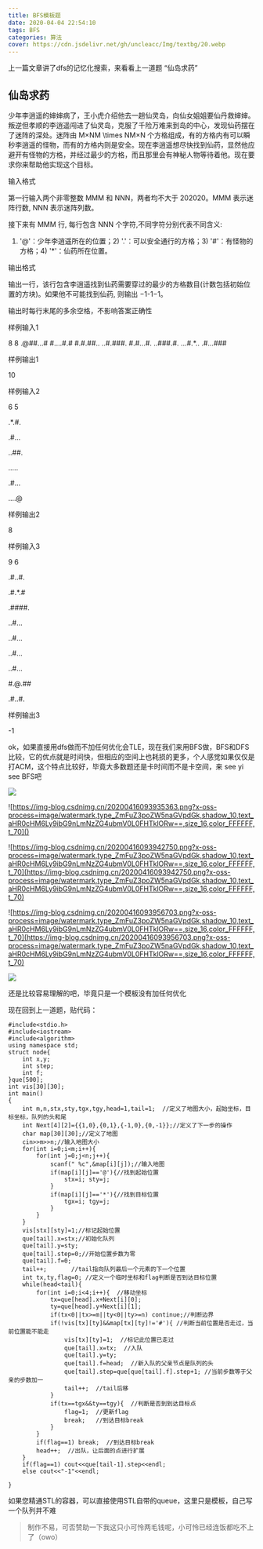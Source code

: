 ```yaml
---
title: BFS模板题
date: 2020-04-04 22:54:10
tags: BFS
categories: 算法
cover: https://cdn.jsdelivr.net/gh/uncleacc/Img/textbg/20.webp
---
```


上一篇文章讲了dfs的记忆化搜索，来看看上一道题 “仙岛求药” 

## 仙岛求药

少年李逍遥的婶婶病了，王小虎介绍他去一趟仙灵岛，向仙女姐姐要仙丹救婶婶。叛逆但孝顺的李逍遥闯进了仙灵岛，克服了千险万难来到岛的中心，发现仙药摆在了迷阵的深处。迷阵由 M×NM \times NM×N 个方格组成，有的方格内有可以瞬秒李逍遥的怪物，而有的方格内则是安全。现在李逍遥想尽快找到仙药，显然他应避开有怪物的方格，并经过最少的方格，而且那里会有神秘人物等待着他。现在要求你来帮助他实现这个目标。

输入格式

第一行输入两个非零整数 MMM 和 NNN，两者均不大于 202020。MMM 表示迷阵行数, NNN 表示迷阵列数。

接下来有 MMM 行, 每行包含 NNN 个字符,不同字符分别代表不同含义:

1) '@'：少年李逍遥所在的位置；2) '.'：可以安全通行的方格；3) '#'：有怪物的方格；4) '*'：仙药所在位置。

输出格式

输出一行，该行包含李逍遥找到仙药需要穿过的最少的方格数目(计数包括初始位置的方块)。如果他不可能找到仙药, 则输出 −1-1−1。

输出时每行末尾的多余空格，不影响答案正确性

样例输入1

8 8
.@##...#
#....#.#
#.#.##..
..#.###.
#.#...#.
..###.#.
...#.*..
.#...###

样例输出1

10

样例输入2

6 5

.*.#.

.#...

..##.

.....

.#...

....@

样例输出2

8

样例输入3

9 6

.#..#. 

.#.*.# 

.####. 

..#... 

..#... 

..#... 

..#... 

#.@.## 

.#..#.

样例输出3

-1

ok，如果直接用dfs做而不加任何优化会TLE，现在我们来用BFS做，BFS和DFS比较，它的优点就是时间快，但相应的空间上也耗损的更多，个人感觉如果仅仅是打ACM，这个特点比较好，毕竟大多数题还是卡时间而不是卡空间，来 see yi see BFS吧

![](https://img-blog.csdnimg.cn/20200416093927119.png?x-oss-process=image/watermark,type_ZmFuZ3poZW5naGVpdGk,shadow_10,text_aHR0cHM6Ly9ibG9nLmNzZG4ubmV0L0FHTklORw==,size_16,color_FFFFFF,t_70)

![https://img-blog.csdnimg.cn/20200416093935363.png?x-oss-process=image/watermark,type_ZmFuZ3poZW5naGVpdGk,shadow_10,text_aHR0cHM6Ly9ibG9nLmNzZG4ubmV0L0FHTklORw==,size_16,color_FFFFFF,t_70]()

![https://img-blog.csdnimg.cn/20200416093942750.png?x-oss-process=image/watermark,type_ZmFuZ3poZW5naGVpdGk,shadow_10,text_aHR0cHM6Ly9ibG9nLmNzZG4ubmV0L0FHTklORw==,size_16,color_FFFFFF,t_70](https://img-blog.csdnimg.cn/20200416093942750.png?x-oss-process=image/watermark,type_ZmFuZ3poZW5naGVpdGk,shadow_10,text_aHR0cHM6Ly9ibG9nLmNzZG4ubmV0L0FHTklORw==,size_16,color_FFFFFF,t_70)

![https://img-blog.csdnimg.cn/20200416093956703.png?x-oss-process=image/watermark,type_ZmFuZ3poZW5naGVpdGk,shadow_10,text_aHR0cHM6Ly9ibG9nLmNzZG4ubmV0L0FHTklORw==,size_16,color_FFFFFF,t_70](https://img-blog.csdnimg.cn/20200416093956703.png?x-oss-process=image/watermark,type_ZmFuZ3poZW5naGVpdGk,shadow_10,text_aHR0cHM6Ly9ibG9nLmNzZG4ubmV0L0FHTklORw==,size_16,color_FFFFFF,t_70)

![](https://img-blog.csdnimg.cn/20200416094004328.png?x-oss-process=image/watermark,type_ZmFuZ3poZW5naGVpdGk,shadow_10,text_aHR0cHM6Ly9ibG9nLmNzZG4ubmV0L0FHTklORw==,size_16,color_FFFFFF,t_70)

还是比较容易理解的吧，毕竟只是一个模板没有加任何优化

现在回到上一道题，贴代码：
```
#include<stdio.h>
#include<iostream>
#include<algorithm>
using namespace std;
struct node{
	int x,y;
	int step;
	int f;
}que[500];
int vis[30][30];
int main()
{
	int m,n,stx,sty,tgx,tgy,head=1,tail=1;  //定义了地图大小，起始坐标，目标坐标，队列的头和尾 
	int Next[4][2]={{1,0},{0,1},{-1,0},{0,-1}};//定义了下一步的操作 
	char map[30][30];//定义了地图 
	cin>>m>>n;//输入地图大小 
	for(int i=0;i<m;i++){
		for(int j=0;j<n;j++){
			scanf(" %c",&map[i][j]);//输入地图 
			if(map[i][j]=='@'){//找到起始位置 
				stx=i; sty=j;
			}
			if(map[i][j]=='*'){//找到目标位置 
				tgx=i; tgy=j;
			}
		}
	}
	vis[stx][sty]=1;//标记起始位置 
	que[tail].x=stx;//初始化队列 
	que[tail].y=sty; 
	que[tail].step=0;//开始位置步数为零 
	que[tail].f=0; 
	tail++;       //tail指向队列最后一个元素的下一个位置 
	int tx,ty,flag=0; //定义一个临时坐标和flag判断是否到达目标位置 
	while(head<tail){
		for(int i=0;i<4;i++){  //移动坐标 
			tx=que[head].x+Next[i][0];
			ty=que[head].y+Next[i][1];
			if(tx<0||tx>=m||ty<0||ty>=n) continue;//判断边界 
			if(!vis[tx][ty]&&map[tx][ty]!='#'){ //判断当前位置是否走过，当前位置能不能走 
				vis[tx][ty]=1;  //标记此位置已走过 				 
				que[tail].x=tx;  //入队 
				que[tail].y=ty;
				que[tail].f=head;  //新入队的父亲节点是队列的头 
				que[tail].step=que[que[tail].f].step+1; //当前步数等于父亲的步数加一 
				tail++;  //tail后移 
			}
			if(tx==tgx&&ty==tgy){  //判断是否到到达目标点 
				flag=1;  //更新flag 
				break;   //到达目标break 
			}
		}
		if(flag==1) break;  //到达目标break 
		head++;  //出队，让后面的点进行扩展 
	}
	if(flag==1) cout<<que[tail-1].step<<endl;
	else cout<<"-1"<<endl;	
	
}
```
如果您精通STL的容器，可以直接使用STL自带的queue，这里只是模板，自己写一个队列并不难

>制作不易，可否赞助一下我这只小可怜两毛钱呢，小可怜已经连饭都吃不上了（owo）